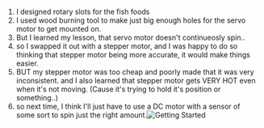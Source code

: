 1. I designed rotary slots for the fish foods
2. I used wood burning tool to make just big enough holes for the servo motor to get mounted on.
3. But I learned my lesson, that servo motor doesn't continueosly spin..
4. so I swapped it out with a stepper motor, and I was happy to do so thinking that stepper motor being more accurate, it would make things easier.
5. BUT my stepper motor was too cheap and poorly made that it was very inconsistent. and I also learned that stepper motor gets VERY HOT even when it's not moving. (Cause it's trying to hold it's position or something..)
6. so next time, I think I'll just have to use a DC motor with a sensor of some sort to spin just the right amount.![Getting Started](./images/458A3736-CC6F-4DBF-BEB2-1863727AF444.heic)